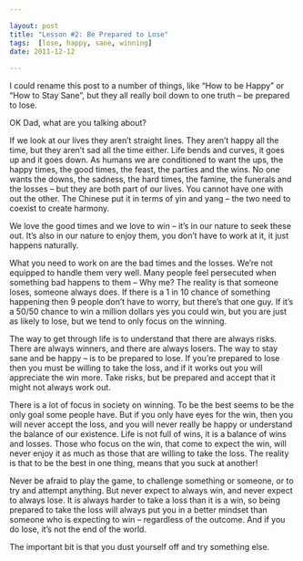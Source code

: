 ```yaml
---

layout: post
title: "Lesson #2: Be Prepared to Lose"
tags:  [lose, happy, sane, winning]
date: 2011-12-12
 
---
```


I could rename this post to a number of things, like “How to be Happy” or “How to Stay Sane”, but they all really boil down to one truth – be prepared to lose.

OK Dad, what are you talking about?

If we look at our lives they aren’t straight lines. They aren’t happy all the time, but they aren’t sad all the time either. Life bends and curves, it goes up and it goes down. As humans we are conditioned to want the ups, the happy times, the good times, the feast, the parties and the wins. No one wants the downs, the sadness, the hard times, the famine, the funerals and the losses – but they are both part of our lives. You cannot have one with out the other. The Chinese put it in terms of yin and yang – the two need to coexist to create harmony.

We love the good times and we love to win – it’s in our nature to seek these out. It’s also in our nature to enjoy them, you don’t have to work at it, it just happens naturally.

What you need to work on are the bad times and the losses. We’re not equipped to handle them very well. Many people feel persecuted when something bad happens to them – Why me? The reality is that someone loses, someone always does. If there is a 1 in 10 chance of something happening then 9 people don’t have to worry, but there’s that one guy. If it’s a 50/50 chance to win a million dollars yes you could win, but you are just as likely to lose, but we tend to only focus on the winning.

The way to get through life is to understand that there are always risks. There are always winners, and there are always losers. The way to stay sane and be happy – is to be prepared to lose. If you’re prepared to lose then you must be willing to take the loss, and if it works out you will appreciate the win more. Take risks, but be prepared and accept that it might not always work out.

There is a lot of focus in society on winning. To be the best seems to be the only goal some people have. But if you only have eyes for the win, then you will never accept the loss, and you will never really be happy or understand the balance of our existence. Life is not full of wins, it is a balance of wins and losses. Those who focus on the win, that come to expect the win, will never enjoy it as much as those that are willing to take the loss. The reality is that to be the best in one thing, means that you suck at another!

Never be afraid to play the game, to challenge something or someone, or to try and attempt anything. But never expect to always win, and never expect to always lose. It is always harder to take a loss than it is a win, so being prepared to take the loss will always put you in a better mindset than someone who is expecting to win – regardless of the outcome. And if you do lose, it’s not the end of the world.

The important bit is that you dust yourself off and try something else.